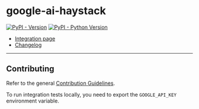 # google-ai-haystack

[![PyPI - Version](https://img.shields.io/pypi/v/google-ai-haystack.svg)](https://pypi.org/project/google-ai-haystack)
[![PyPI - Python Version](https://img.shields.io/pypi/pyversions/google-ai-haystack.svg)](https://pypi.org/project/google-ai-haystack)

- [Integration page](https://haystack.deepset.ai/integrations/google-ai)
- [Changelog](https://github.com/deepset-ai/haystack-core-integrations/blob/main/integrations/google_ai/CHANGELOG.md)

---
## Contributing

Refer to the general [Contribution Guidelines](https://github.com/deepset-ai/haystack-core-integrations/blob/main/CONTRIBUTING.md).

To run integration tests locally, you need to export the `GOOGLE_API_KEY` environment variable.